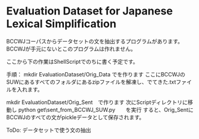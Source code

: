 # Evaluation Dataset for Japanese Lexical Simplification


BCCWJコーパスからデータセットの文を抽出するプログラムがあります。
BCCWJが手元にないとこのプログラムは作れません。

ここから下の作業はShellScriptでのちに書く予定です。

手順：
mkdir EvaluationDataset/Orig\_Data でを作ります
ここにBCCWJのSUWにあるすべてのフォルダにあるzipファイルを解凍し、でてきた.txtファイルを入れます。

mkdir EvaluationDataset/Orig\_Sent　で作ります
次にScriptディレクトリに移動し
python get\sent\_from\_BCCWJ\_SUW.py　　を実行
すると、Orig\_SentにBCCWJのすべての文がpickleデータとして保存されます。

ToDo: データセットで使う文の抽出
